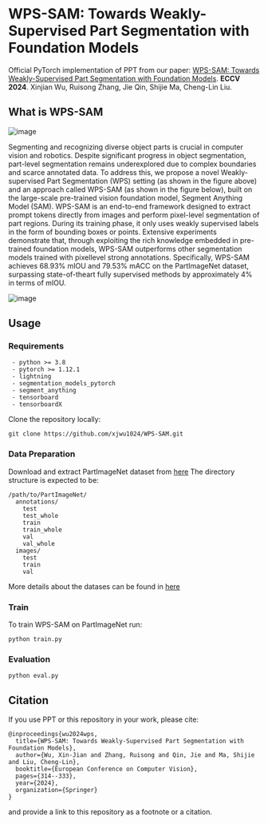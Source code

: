 # WPS-SAM: Towards Weakly-Supervised Part Segmentation with Foundation Models

Official PyTorch implementation of PPT from our paper: [WPS-SAM: Towards Weakly-Supervised Part Segmentation with Foundation Models](https://arxiv.org/abs/2407.10131). **ECCV 2024**.
Xinjian Wu, Ruisong Zhang, Jie Qin, Shijie Ma, Cheng-Lin Liu.

## What is WPS-SAM

![image](https://github.com/user-attachments/assets/f50cd1fe-2fd0-4102-8b1d-e29a983772fa)

Segmenting and recognizing diverse object parts is crucial in computer vision and robotics. Despite significant progress in object segmentation, part-level segmentation remains underexplored due to complex boundaries and scarce annotated data. To address this, we propose a novel
Weakly-supervised Part Segmentation (WPS) setting (as shown in the figure above) and an approach called WPS-SAM (as shown in the figure below), built on the large-scale pre-trained vision foundation model, Segment Anything Model (SAM). WPS-SAM is an end-to-end framework designed to extract prompt tokens directly from images and perform pixel-level segmentation of part regions. During its training phase, it only uses weakly supervised labels in the form of bounding boxes or points. Extensive experiments demonstrate that, through exploiting the rich knowledge embedded in pre-trained foundation models, WPS-SAM outperforms other segmentation models trained with pixellevel strong annotations. Specifically, WPS-SAM achieves 68.93% mIOU and 79.53% mACC on the PartImageNet dataset, surpassing state-of-theart fully supervised methods by approximately 4% in terms of mIOU.

![image](https://github.com/user-attachments/assets/c89ef9b2-aa07-4558-8ff0-e31b227f744d)

## Usage

### Requirements

```
 - python >= 3.8
 - pytorch >= 1.12.1
 - lightning
 - segmentation_models_pytorch
 - segment_anything
 - tensorboard
 - tensorboardX
```

Clone the repository locally:

```
git clone https://github.com/xjwu1024/WPS-SAM.git
```

### Data Preparation

Download and extract PartImageNet dataset from [here](https://huggingface.co/datasets/turkeyju/PartImageNet/blob/main/PartImageNet_Seg.zip) The directory structure is expected to be:

```
/path/to/PartImageNet/
  annotations/
    test
    test_whole
    train
    train_whole
    val
    val_whole
  images/
    test
    train
    val
```

More details about the datases can be found in [here](https://github.com/TACJu/PartImageNet?tab=readme-ov-file)

### Train

To train WPS-SAM on PartImageNet run:

```
python train.py
```

### Evaluation

```
python eval.py
```

## Citation

If you use PPT or this repository in your work, please cite:
```
@inproceedings{wu2024wps,
  title={WPS-SAM: Towards Weakly-Supervised Part Segmentation with Foundation Models},
  author={Wu, Xin-Jian and Zhang, Ruisong and Qin, Jie and Ma, Shijie and Liu, Cheng-Lin},
  booktitle={European Conference on Computer Vision},
  pages={314--333},
  year={2024},
  organization={Springer}
}
```
and provide a link to this repository as a footnote or a citation.

